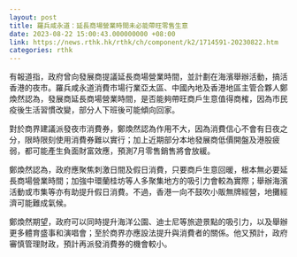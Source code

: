 ```yaml
---
layout: post
title: 羅兵咸永道：延長商場營業時間未必能帶旺零售生意
date: 2023-08-22 15:00:43.000000000 +08:00
link: https://news.rthk.hk/rthk/ch/component/k2/1714591-20230822.htm
categories: rthk
---
```


有報道指，政府曾向發展商提議延長商場營業時間，並計劃在海濱舉辦活動，搞活香港的夜市。羅兵咸永道消費市場行業亞太區、中國內地及香港地區主管合夥人鄭煥然認為，發展商延長商場營業時間，是否能夠帶旺商戶生意值得商榷，因為市民疫後生活習慣改變，部分人下班後可能傾向回家。

對於商界建議派發夜市消費券，鄭煥然認為作用不大，因為消費信心不會有日夜之分，限時限刻使用消費券難以實行；加上近期部分本地發展商低價開盤及港股疲弱，都可能產生負面財富效應，預測7月零售銷售將會放緩。

鄭煥然認為，政府應聚焦刺激日間及假日消費，只要商戶生意回暖，根本無必要延長商場營業時間；加強中環蘭桂坊等人多聚集地方的吸引力會較為實際；舉辦海濱活動或市集等亦有助提升假日消費。不過，香港一向不鼓吹小販無牌經營，地攤經濟可能難成氣候。

鄭煥然期望，政府可以同時提升海洋公園、迪士尼等旅遊景點的吸引力，以及舉辦更多體育盛事和演唱會；至於商界亦應設法提升與消費者的關係。他又預計，政府審慎管理財政，預計再派發消費券的機會較小。
